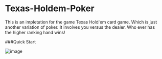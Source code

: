 # Texas-Holdem-Poker
This is an impletation for the game Texas Hold'em card game. Which is just another variation of poker. It involves you versus the dealer. Who ever has the higher ranking hand wins!

###Quick Start


![image](https://user-images.githubusercontent.com/104735283/210905344-eb8bb90f-1ae1-40f5-982c-df4345ad3e8d.png)
